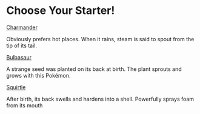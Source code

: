 # Choose Your Starter!



[Charmander](choosetofight.md)<br>

Obviously prefers hot places. When it rains, steam is said to spout from the tip of its tail.

[Bulbasaur](choosetofight.md)<br>

A strange seed was planted on its back at birth. The plant sprouts and grows with this Pokémon.

[Squirtle](choosetofight.md)<br>

After birth, its back swells and hardens into a shell. Powerfully sprays foam from its mouth